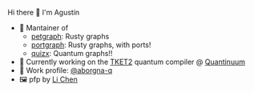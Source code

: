 Hi there 👋
I'm Agustín

- 🦀 Mantainer of
  - [petgraph](https://crates.io/crates/petgraph): Rusty graphs
  - [portgraph](https://crates.io/crates/portgraph): Rusty graphs, with ports!
  - [quizx](http://github.com/zxcalc/quizx): Quantum graphs!!
- 🔭 Currently working on the [TKET2](https://github.com/cqcl/tket2) quantum compiler @ [Quantinuum](https://www.quantinuum.com/products-solutions/developer-tools#tket)
- 💼 Work profile: [@aborgna-q](https://github.com/aborgna-q)
- 🖼️ pfp by [Li Chen](https://www.exocomics.com/)
